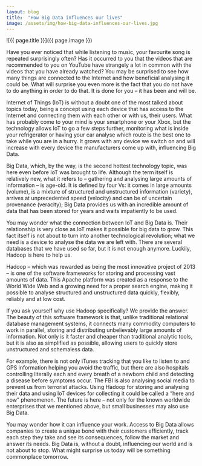 ```yaml
---
layout: blog
title:  "How Big Data influences our lives"
image: /assets/img/how-big-data-influences-our-lives.jpg
---
```


![{{ page.title }}]({{ page.image }})


Have you ever noticed that while listening to music, your favourite song is repeated surprisingly often? Has it occurred to you that the videos that are recommended to you on YouTube have strangely a lot in common with the videos that you have already watched? You may be surprised to see how many things are connected to the Internet and how beneficial analysing it could be. What will surprise you even more is the fact that you do not have to do anything in order to do that. It is done for you – it has been and will be.

Internet of Things (IoT) is without a doubt one of the most talked about topics today, being a concept using each device that has access to the Internet and connecting them with each other or with us, their users. What has probably come to your mind is your smartphone or your Xbox, but the technology allows IoT to go a few steps further, monitoring what is inside your refrigerator or having your car analyse which route is the best one to take while you are in a hurry. It grows with any device we switch on and will increase with every device the manufacturers come up with, influencing Big Data.

Big Data, which, by the way, is the second hottest technology topic, was here even before IoT was brought to life. Although the term itself is relatively new, what it refers to – gathering and analysing large amounts of information – is age-old. It is defined by four Vs: it comes in large amounts (volume), is a mixture of structured and unstructured information (variety), arrives at unprecedented speed (velocity) and can be of uncertain provenance (veracity); Big Data provides us with an incredible amount of data that has been stored for years and waits impatiently to be used.

You may wonder what the connection between IoT and Big Data is. Their relationship is very close as IoT makes it possible for big data to grow. This fact itself is not about to turn into another technological revolution; what we need is a device to analyse the data we are left with. There are several databases that we have used so far, but it is not enough anymore. Luckily, Hadoop is here to help us.

Hadoop – which was rewarded as being the most innovative project of 2013 – is one of the software frameworks for storing and processing vast amounts of data. This Apache platform was created as a response to the World Wide Web and a growing need for a proper search engine, making it possible to analyse structured and unstructured data quickly, flexibly, reliably and at low cost.

If you ask yourself why use Hadoop specifically? We provide the answer. The beauty of this software framework is that, unlike traditional relational database management systems, it connects many commodity computers to work in parallel, storing and distributing unbelievably large amounts of information. Not only is it faster and cheaper than traditional analytic tools, but it is also as simplified as possible, allowing users to quickly store unstructured and schemaless data.

For example, there is not only iTunes tracking that you like to listen to and GPS information helping you avoid the traffic, but there are also hospitals controlling literally each and every breath of a newborn child and detecting a disease before symptoms occur. The FBI is also analysing social media to prevent us from terrorist attacks. Using Hadoop for storing and analysing their data and using IoT devices for collecting it could be called a “here and now” phenomenon. The future is here – not only for the known worldwide enterprises that we mentioned above, but small businesses may also use Big Data.

You may wonder how it can influence your work. Access to Big Data allows companies to create a unique bond with their customers efficiently, track each step they take and see its consequences, follow the market and answer its needs. Big Data is, without a doubt, influencing our world and is not about to stop. What might surprise us today will be something commonplace tomorrow.
